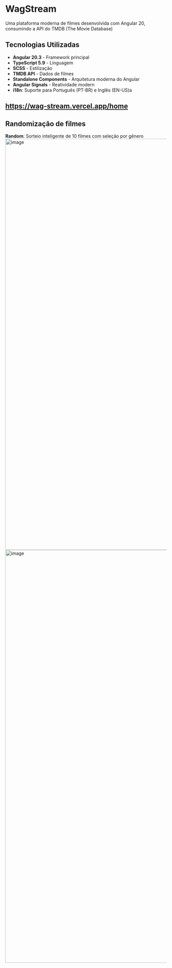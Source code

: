 # WagStream 

Uma plataforma moderna de filmes desenvolvida com Angular 20, consumindo a API do TMDB (The Movie Database)

## Tecnologias Utilizadas

- **Angular 20.3** - Framework principal
- **TypeScript 5.9** - Linguagem
- **SCSS** - Estilização
- **TMDB API** - Dados de filmes
- **Standalone Components** - Arquitetura moderna do Angular
- **Angular Signals** - Reatividade modern
- **i18n**: Suporte para Português (PT-BR) e Inglês (EN-US)a

## https://wag-stream.vercel.app/home

## Randomização de filmes
**Random**: Sorteio inteligente de 10 filmes com seleção por gênero
<img width="2559" height="1279" alt="image" src="https://github.com/user-attachments/assets/ce7d75ae-6ea4-4504-a32e-9c1a6d473a2d" />
<img width="2559" height="1284" alt="image" src="https://github.com/user-attachments/assets/1a688326-50d5-4fae-8715-5ad796e96c62" />

